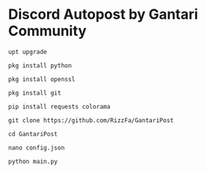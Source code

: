 # Discord Autopost by Gantari Community
```
upt upgrade
```
```
pkg install python
```
```
pkg install openssl
```
```
pkg install git
```
```
pip install requests colorama
```
```
git clone https://github.com/RizzFa/GantariPost
```
```
cd GantariPost
```
```
nano config.json
```
```
python main.py
```
